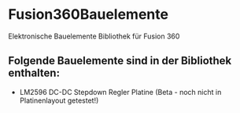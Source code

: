 # Fusion360Bauelemente
Elektronische Bauelemente Bibliothek für Fusion 360

Folgende Bauelemente sind in der Bibliothek enthalten:
- 

* LM2596 DC-DC Stepdown Regler Platine (Beta - noch nicht in Platinenlayout getestet!)

